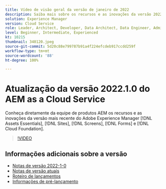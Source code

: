 ```yaml
---
title: Vídeo de visão geral da versão de janeiro de 2022
description: Saiba mais sobre os recursos e as inovações da versão 2022-1-0 para o Adobe Experience Manager  [!DNL Assets Essentials], [!DNL Sites], [!DNL Screens], [!DNL Forms]  e  [!DNL Cloud Foundation].
solution: Experience Manager
version: Cloud Service
role: Leader, Architect, Developer, Data Architect, Data Engineer, Admin, User
level: Beginner, Intermediate, Experienced
kt: 10215
thumbnail: 340120.jpeg
source-git-commit: 5d20c88e799787b91a4f224efcdeb917ccdd259f
workflow-type: tm+mt
source-wordcount: '88'
ht-degree: 100%

---
```


# Atualização da versão 2022.1.0 do AEM as a Cloud Service

Conheça diretamente da equipe de produtos AEM os recursos e as inovações da versão mais recente do Adobe Experience Manager [!DNL Assets Essentials], [!DNL Sites], [!DNL Screens], [!DNL Forms] e [!DNL Cloud Foundation].

>[!VIDEO](https://video.tv.adobe.com/v/340120/?quality=12&learn=on)

## Informações adicionais sobre a versão

* [Notas de versão 2022-1-0](https://experienceleague.adobe.com/docs/experience-manager-cloud-service/content/release-notes/release-notes/2022/release-notes-2022-1-0.html?lang=pt-BR)
* [Notas de versão atuais](https://experienceleague.adobe.com/docs/experience-manager-cloud-service/content/release-notes/home.html?lang=pt-BR)
* [Roteiro de lançamentos](https://experienceleague.adobe.com/docs/experience-manager-release-information/aem-release-updates/update-releases-roadmap.html?lang=pt-BR)
* [Informações de pré-lançamento](https://experienceleague.adobe.com/docs/experience-manager-cloud-service/content/release-notes/prerelease.html?lang=pt-BR)
